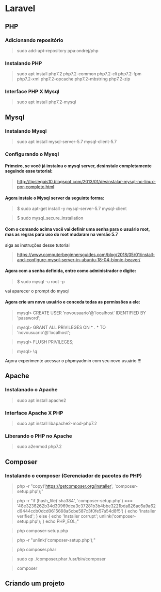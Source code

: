 # Laravel

## PHP

### Adicionando repositório
> sudo add-apt-repository ppa:ondrej/php

### Instalando PHP
> sudo apt install php7.2 php7.2-common php7.2-cli php7.2-fpm php7.2-xml php7.2-opcache php7.2-mbstring php7.2-zip
  
### Interface PHP X Mysql
> sudo apt install php7.2-mysql

## Mysql

### Instalando Mysql
> sudo apt install mysql-server-5.7 mysql-client-5.7 

### Configurando o Mysql

#### Primeiro, se você já instalou o mysql server, desinstale completamente seguindo esse tutorial: 
>http://tipslegais10.blogspot.com/2013/01/desinstalar-mysql-no-linux-por-completo.html

#### Agora instale o Mysql server da seguinte forma:
> $ sudo apt-get install -y mysql-server-5.7 mysql-client

> $ sudo mysql_secure_installation

#### Com o comando acima você vai definir uma senha para o usuário root, mas as regras para uso do root mudaram na versão 5.7

siga as instruções desse tutorial

> https://www.computerbeginnersguides.com/blog/2018/05/01/install-and-configure-mysql-server-in-ubuntu-18-04-bionic-beaver/

#### Agora com a senha definida, entre como administrador e digite:
> $ sudo mysql -u root -p

vai aparecer o prompt do mysql

#### Agora crie um novo usuário e conceda todas as permissões a ele:
> mysql> CREATE USER 'novousuario'@'localhost' IDENTIFIED BY 'password';

> mysql> GRANT ALL PRIVILEGES ON * . * TO 'novousuario'@'localhost';

> mysql> FLUSH PRIVILEGES;

> mysql> \q

Agora experimente acessar o phpmyadmin com seu novo usuário !!!

## Apache

### Instalanado o Apache
> sudo apt install apache2

### Interface Apache X PHP
> sudo apt install libapache2-mod-php7.2 

### Liberando o PHP no Apache
> sudo a2enmod php7.2

## Composer

### Instalando o composer (Gerenciador de pacotes do PHP)
> php -r "copy('https://getcomposer.org/installer', 'composer-setup.php');"

>  php -r "if (hash_file('sha384', 'composer-setup.php') === '48e3236262b34d30969dca3c37281b3b4bbe3221bda826ac6a9a62d6444cdb0dcd0615698a5cbe587c3f0fe57a54d8f5') { echo 'Installer verified'; } else { echo 'Installer corrupt'; unlink('composer-setup.php'); } echo PHP_EOL;"

> php composer-setup.php

> php -r "unlink('composer-setup.php');"

> php composer.phar 

> sudo cp ./composer.phar /usr/bin/composer

> composer
  
## Criando um projeto
> 
